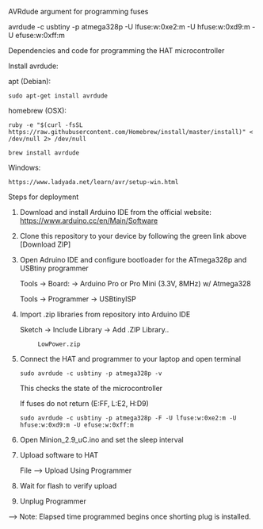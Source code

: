 AVRdude argument for programming fuses

avrdude -c usbtiny -p atmega328p -U lfuse:w:0xe2:m -U hfuse:w:0xd9:m -U efuse:w:0xff:m

Dependencies and code for programming the HAT microcontroller

Install avrdude:

apt (Debian):

    sudo apt-get install avrdude

homebrew (OSX):

    ruby -e "$(curl -fsSL https://raw.githubusercontent.com/Homebrew/install/master/install)" < /dev/null 2> /dev/null

    brew install avrdude

Windows:

    https://www.ladyada.net/learn/avr/setup-win.html

Steps for deployment

1) Download and install Arduino IDE from the official website:  https://www.arduino.cc/en/Main/Software
2) Clone this repository to your device by following the green link above [Download ZIP]
3) Open Adruino IDE and configure bootloader for the ATmega328p and USBtiny programmer

      Tools -> Board: -> Arduino Pro or Pro Mini (3.3V, 8MHz) w/ Atmega328

      Tools -> Programmer -> USBtinyISP

4) Import .zip libraries from repository into Arduino IDE 

      Sketch -> Include Library -> Add .ZIP Library..
            
            LowPower.zip

5) Connect the HAT and programmer to your laptop and open terminal

       sudo avrdude -c usbtiny -p atmega328p -v
      
      This checks the state of the microcontroller 
      
      If fuses do not return (E:FF, L:E2, H:D9)
      
       sudo avrdude -c usbtiny -p atmega328p -F -U lfuse:w:0xe2:m -U hfuse:w:0xd9:m -U efuse:w:0xff:m
 

6) Open Minion_2.9_uC.ino and set the sleep interval

7) Upload software to HAT

      File --> Upload Using Programmer
      
8) Wait for flash to verify upload

9) Unplug Programmer

--> Note: Elapsed time programmed begins once shorting plug is installed. 
